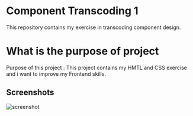 # Component Transcoding 1
This repository contains my exercise in transcoding component design.

# What is the purpose of project 

Purpose of this project : This project contains my HMTL and CSS exercise and i want to improve my Frontend skills. 


## Screenshots
![screenshot](https://user-images.githubusercontent.com/44698680/147421823-c0a07876-9f5d-4485-bc94-219ae0bf9e73.png)

